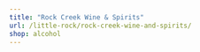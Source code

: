 ```yaml
---
title: "Rock Creek Wine & Spirits"
url: /little-rock/rock-creek-wine-and-spirits/
shop: alcohol
---
```

